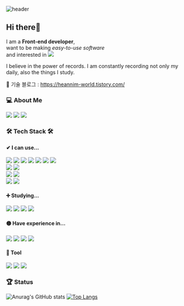 <!--
**k-haein/k-haein** is a ✨ _special_ ✨ repository because its `README.md` (this file) appears on your GitHub profile.

Here are some ideas to get you started:

- 🔭 I’m currently working on ...
- 🌱 I’m currently learning ...
- 👯 I’m looking to collaborate on ...
- 🤔 I’m looking for help with ...
- 💬 Ask me about ...
- 📫 How to reach me: ...
- 😄 Pronouns: ...
- ⚡ Fun fact: ...
-->

![header](https://capsule-render.vercel.app/api?type=soft&color=auto&height=100&section=header&text=Hello%20I'm%20Haein!&fontSize=30)

<div align="left">

## Hi there👋
I am a **Front-end developer**,<br>
want to be making <i>easy-to-use software</i><br>
and interested in <img src="https://img.shields.io/badge/Javascript-F7DF1E?style=square&logo=Javascript&logoColor=black"/>

I believe in the power of records. I am constantly recording not only my daily, also the things I study.


📖 기술 블로그 : https://heannim-world.tistory.com/


### 💻 About Me
<a href="https://heannim-world.tistory.com/" target="_blank"><img src="https://img.shields.io/badge/Tech BLOG-5c5757?style=flat&logo=Tistory&logoColor=222222"/></a>
<a href="https://blog.naver.com/eriin12" target="_blank"><img src="https://img.shields.io/badge/Daily BLOG-03C75A?style=flat&logo=Naver&logoColor=ffffff"/></a>
<a href="#" target="_blank"><img src="https://img.shields.io/badge/k.haein96@gmail.com-e3e3e3?style=flat&logo=Gmail&logoColor=EA4335"/></a>




### 🛠 Tech Stack 🛠



#### ✔ I can use... 

<img src="https://img.shields.io/badge/Javascript-F7DF1E?style=square&logo=Javascript&logoColor=black"/>
<img src="https://img.shields.io/badge/Jquery-0769AD?style=square&logo=jquery&logoColor=white"/>

<img src="https://img.shields.io/badge/Svelte-FF3E00?style=square&logo=Svelte&logoColor=white"/>
<img src="https://img.shields.io/badge/Java-007396?style=square&logo=Java&logoColor=white"/>
<img src="https://img.shields.io/badge/Spring-6DB33F?style=square&logo=Spring&logoColor=white"/>

<img src="https://img.shields.io/badge/Html5-E34F26?style=square&logo=Html5&logoColor=white"/>
<img src="https://img.shields.io/badge/Css3-1572B6?style=square&logo=Css3&logoColor=white"/>

<br>

<img src="https://img.shields.io/badge/mysql-4479A1?style=square&logo=mysql&logoColor=white"/>
<img src="https://img.shields.io/badge/Oracle-F80000?style=square&logo=Oracle&logoColor=white"/>

<br>

<img src="https://img.shields.io/badge/Visual Studio Code-007ACC?style=square&logo=Visual Studio Code&logoColor=white"/>
<img src="https://img.shields.io/badge/Eclipse IDE-2C2255?style=square&logo=Eclipse IDE&logoColor=white"/>

<br>

<img src="https://img.shields.io/badge/Github-181717?style=square&logo=Github&logoColor=white"/>
<img src="https://img.shields.io/badge/Gitlab-FCA121?style=square&logo=Gitlab&logoColor=white"/>





#### ➕ Studying...

<img src="https://img.shields.io/badge/Sass(Scss)-CC6699?style=square&logo=Sass&logoColor=white"/>
<img src="https://img.shields.io/badge/TypeScript-3178C6?style=square&logo=TypeScript&logoColor=white"/>
<img src="https://img.shields.io/badge/React-61DAFB?style=square&logo=React&logoColor=white"/>
<img src="https://img.shields.io/badge/Vue.js-4FC08D?style=square&logo=Vue.js&logoColor=white"/>





#### 🟡 Have experience in...

<img src="https://img.shields.io/badge/yarn-2C8EBB?style=square&logo=yarn&logoColor=white"/>
<img src="https://img.shields.io/badge/npm-CB3837?style=square&logo=npm&logoColor=white"/>
<img src="https://img.shields.io/badge/React-61DAFB?style=square&logo=React&logoColor=white"/>
<img src="https://img.shields.io/badge/Node.js & Express-339933?style=square&logo=Node.js&logoColor=white"/>



#### 💬 Tool

<img src="https://img.shields.io/badge/Slack-4A154B?style=square&logo=Slack&logoColor=white"/>
<img src="https://img.shields.io/badge/Microsoft Teams-6264A7?style=square&logo=Microsoft Teams&logoColor=white"/>
<img src="https://img.shields.io/badge/Notion-181717?style=square&logo=Notion&logoColor=white"/>

  
  
### 🏆 Status

![Anurag's GitHub stats](https://github-readme-stats.vercel.app/api?username=k-haein&show_icons=true&theme=radical)
[![Top Langs](https://github-readme-stats.vercel.app/api/top-langs/?username=k-haein&layout=compact)](https://github.com/k-haein/github-readme-stats)
</div>
